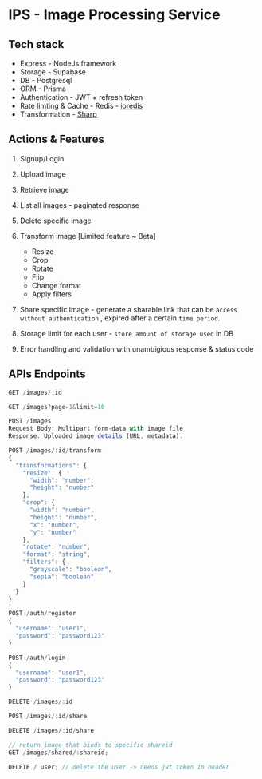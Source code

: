 # IPS - Image Processing Service

## Tech stack

- Express - NodeJs framework
- Storage - Supabase
- DB - Postgresql
- ORM - Prisma
- Authentication - JWT + refresh token
- Rate limting & Cache - Redis - [ioredis](https://github.com/redis/ioredis)
- Transformation - [Sharp](https://sharp.pixelplumbing.com/)

## Actions & Features

1. Signup/Login
2. Upload image
3. Retrieve image
4. List all images - paginated response
5. Delete specific image
6. Transform image [Limited feature ~ Beta]
   - Resize
   - Crop
   - Rotate
   - Flip
   - Change format
   - Apply filters
7. Share specific image - generate a sharable link that can be `access without authentication` , expired after a certain `time period`.

8. Storage limit for each user - `store amount of storage used` in DB

9. Error handling and validation with unambigious response & status code

## APIs Endpoints

```js
GET /images/:id
```

```js
GET /images?page=1&limit=10
```

```js
POST /images
Request Body: Multipart form-data with image file
Response: Uploaded image details (URL, metadata).
```

```js
POST /images/:id/transform
{
  "transformations": {
    "resize": {
      "width": "number",
      "height": "number"
    },
    "crop": {
      "width": "number",
      "height": "number",
      "x": "number",
      "y": "number"
    },
    "rotate": "number",
    "format": "string",
    "filters": {
      "grayscale": "boolean",
      "sepia": "boolean"
    }
  }
}
```

```js
POST /auth/register
{
  "username": "user1",
  "password": "password123"
}
```

```js
POST /auth/login
{
  "username": "user1",
  "password": "password123"
}
```

```js
DELETE /images/:id
```

```js
POST /images/:id/share
```

```js
DELETE /images/:id/share
```

```js
// return image that binds to specific shareid
GET /images/shared/:shareid;
```

```js
DELETE / user; // delete the user -> needs jwt token in header
```
